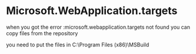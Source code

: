 # Microsoft.WebApplication.targets
when you got the error :microsoft.webapplication.targets not found
you can copy files from the repository

you need to put the files in C:\Program Files (x86)\MSBuild
